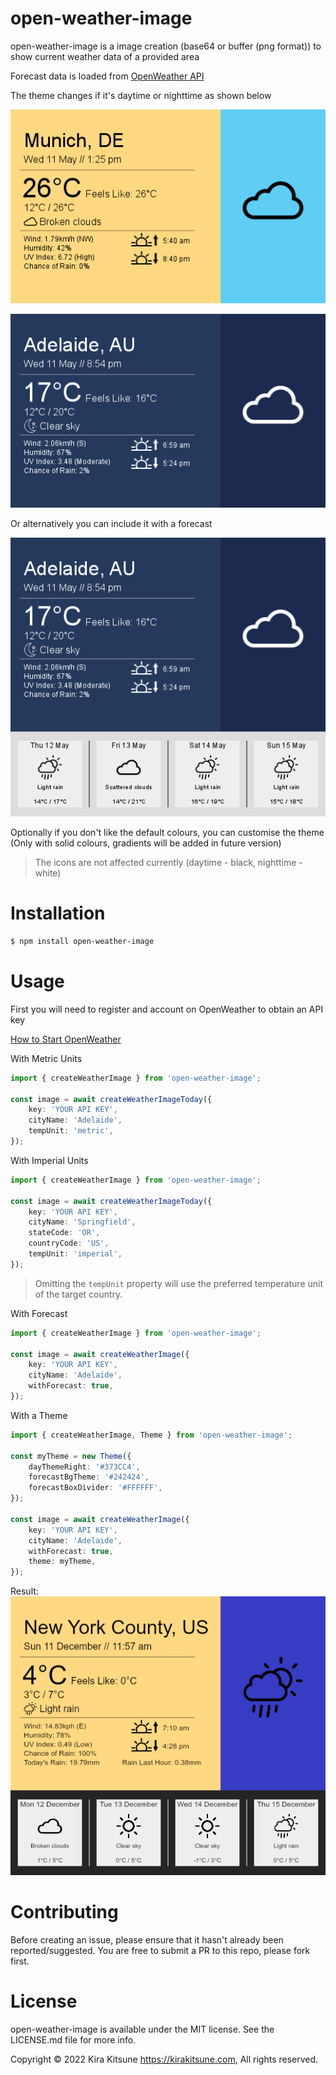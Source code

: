 ﻿# open-weather-image

open-weather-image is a image creation (base64 or buffer (png format)) to show current weather data of a provided area

Forecast data is loaded from [OpenWeather API](https://openweathermap.org)

The theme changes if it's daytime or nighttime as shown below

![Daytime](https://github.com/Kira-Kitsune/open-weather-image/blob/main/daytime.png?raw=true)

![Nighttime](https://github.com/Kira-Kitsune/open-weather-image/blob/main/nighttime.png?raw=true)

Or alternatively you can include it with a forecast

![WithForecast](https://github.com/Kira-Kitsune/open-weather-image/blob/main/withforecast.png?raw=true)

Optionally if you don't like the default colours, you can customise the theme (Only with solid colours, gradients will be added in future version)

> The icons are not affected currently (daytime - black, nighttime - white)

# Installation

```sh
$ npm install open-weather-image
```

# Usage

First you will need to register and account on OpenWeather to obtain an API key

[How to Start OpenWeather](https://openweathermap.org/appid)

With Metric Units

```ts
import { createWeatherImage } from 'open-weather-image';

const image = await createWeatherImageToday({
    key: 'YOUR API KEY',
    cityName: 'Adelaide',
    tempUnit: 'metric',
});
```

With Imperial Units

```ts
import { createWeatherImage } from 'open-weather-image';

const image = await createWeatherImageToday({
    key: 'YOUR API KEY',
    cityName: 'Springfield',
    stateCode: 'OR',
    countryCode: 'US',
    tempUnit: 'imperial',
});
```

> Omitting the `tempUnit` property will use the preferred temperature unit of the target country.

With Forecast

```ts
import { createWeatherImage } from 'open-weather-image';

const image = await createWeatherImage({
    key: 'YOUR API KEY',
    cityName: 'Adelaide',
    withForecast: true,
});
```

With a Theme

```ts
import { createWeatherImage, Theme } from 'open-weather-image';

const myTheme = new Theme({
    dayThemeRight: '#373CC4',
    forecastBgTheme: '#242424',
    forecastBoxDivider: '#FFFFFF',
});

const image = await createWeatherImage({
    key: 'YOUR API KEY',
    cityName: 'Adelaide',
    withForecast: true,
    theme: myTheme,
});
```

Result:
![WithTheme](https://github.com/Kira-Kitsune/open-weather-image/blob/main/withtheme.png?raw=true)

# Contributing

Before creating an issue, please ensure that it hasn't already been reported/suggested.
You are free to submit a PR to this repo, please fork first.

# License

open-weather-image is available under the MIT license. See the LICENSE.md file for more info.

Copyright &copy; 2022 Kira Kitsune <https://kirakitsune.com>, All rights reserved.
